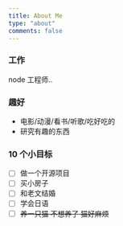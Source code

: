 ```yaml
---
title: About Me
type: "about"
comments: false
---
```


### 工作

node 工程师..

### 趣好

- 电影/动漫/看书/听歌/吃好吃的
- 研究有趣的东西

### 10 个小目标

- [ ] 做一个开源项目
- [ ] 买小房子
- [ ] 和老文结婚
- [ ] 学会日语
- [ ] ~~养一只猫 不想养了 猫好麻烦~~
